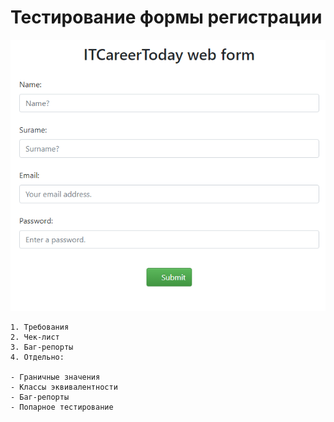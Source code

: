 # Тестирование формы регистрации  
![Form screenshot](https://github.com/Despair08/HomeWork/blob/main/Images/msedge_2Xyx7bDe1z.png)  
  
    1. Требования  
    2. Чек-лист  
    3. Баг-репорты  
    4. Отдельно:  
  
    - Граничные значения  
    - Классы эквивалентности  
    - Баг-репорты  
    - Попарное тестирование  
